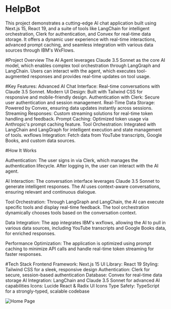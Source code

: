 # HelpBot

This project demonstrates a cutting-edge AI chat application built using Next.js 15, React 19, and a suite of tools like LangChain for intelligent orchestration, Clerk for authentication, and Convex for real-time data storage. It offers a dynamic user experience with real-time interactions, advanced prompt caching, and seamless integration with various data sources through IBM's WxFlows.

#Project Overview
The AI Agent leverages Claude 3.5 Sonnet as the core AI model, which enables complex tool orchestration through LangGraph and LangChain. Users can interact with the agent, which executes tool-augmented responses and provides real-time updates on tool usage.

#Key Features:
Advanced AI Chat Interface: Real-time conversations with Claude 3.5 Sonnet.
Modern UI Design: Built with Tailwind CSS for responsive and mobile-friendly design.
Authentication with Clerk: Secure user authentication and session management.
Real-Time Data Storage: Powered by Convex, ensuring data updates instantly across sessions.
Streaming Responses: Custom streaming solutions for real-time token handling and feedback.
Prompt Caching: Optimized token usage via Anthropic's prompt caching feature.
Tool Orchestration: Integrated with LangChain and LangGraph for intelligent execution and state management of tools.
wxflows Integration: Fetch data from YouTube transcripts, Google Books, and custom data sources.


#How It Works

Authentication: The user signs in via Clerk, which manages the authentication lifecycle. After logging in, the user can interact with the AI agent.

AI Interaction: The conversation interface leverages Claude 3.5 Sonnet to generate intelligent responses. The AI uses context-aware conversations, ensuring relevant and continuous dialogue.

Tool Orchestration: Through LangGraph and LangChain, the AI can execute specific tools and display real-time feedback. The tool orchestration dynamically chooses tools based on the conversation context.

Data Integration: The app integrates IBM's wxflows, allowing the AI to pull in various data sources, including YouTube transcripts and Google Books data, for enriched responses.

Performance Optimization: The application is optimized using prompt caching to minimize API calls and handle real-time token streaming for faster responses.

#Tech Stack
Frontend Framework: Next.js 15
UI Library: React 19
Styling: Tailwind CSS for a sleek, responsive design
Authentication: Clerk for secure, session-based authentication
Database: Convex for real-time data storage
AI Integration: LangChain and Claude 3.5 Sonnet for advanced AI capabilities
Icons: Lucide React & Radix UI Icons
Type Safety: TypeScript for a strongly-typed, scalable codebase


![Home Page](Home.png)
